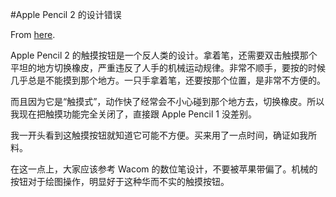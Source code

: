 #Apple Pencil 2 的设计错误

From [here](https://yinwang1.substack.com/p/apple-pencil-2).

Apple Pencil 2 的触摸按钮是一个反人类的设计。拿着笔，还需要双击触摸那个平坦的地方切换橡皮，严重违反了人手的机械运动规律。非常不顺手，要按的时候几乎总是不能摸到那个地方。一只手拿着笔，还要按那个位置，是非常不方便的。

而且因为它是“触摸式”，动作快了经常会不小心碰到那个地方去，切换橡皮。所以我现在把触摸功能完全关闭了，直接跟 Apple Pencil 1 没差别。

我一开头看到这触摸按钮就知道它可能不方便。买来用了一点时间，确证如我所料。

在这一点上，大家应该参考 Wacom 的数位笔设计，不要被苹果带偏了。机械的按钮对于绘图操作，明显好于这种华而不实的触摸按钮。
